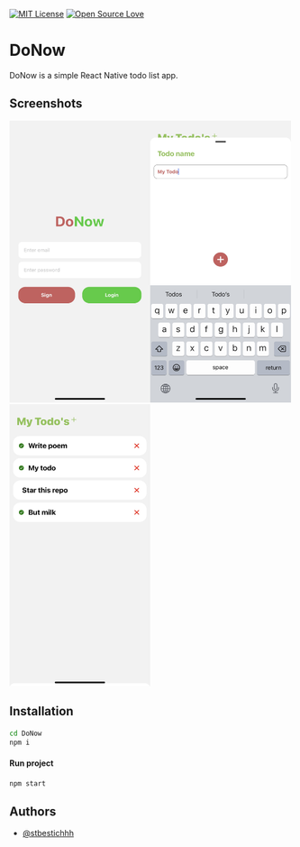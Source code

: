 [![MIT License](https://img.shields.io/badge/License-MIT-green.svg)](LICENSE)
[![Open Source Love](https://badges.frapsoft.com/os/v1/open-source.svg?v=103)](https://github.com/ellerbrock/open-source-badges/)

# DoNow

DoNow is a simple React Native todo list app.

## Screenshots

<img src="demo/login.jpg" width="250" height="500"><img src="demo/add.jpg" width="250" height="500"><img src="demo/list.jpg" width="250" height="500">

## Installation

```bash
cd DoNow
npm i
```

#### Run project

```bash
npm start
```
## Authors

- [@stbestichhh](https://www.github.com/stbestichhh)


